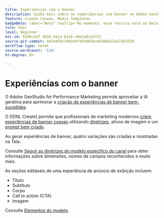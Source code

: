 ```yaml
---
title: Experiências com o banner
description: Saiba mais sobre as experiências com banner no Adobe GenStudio for Performance Marketing.
feature: Create Canvas, Media Templates
badgeBeta: label="Beta" tooltip="No momento, esse recurso está no Beta, portanto, algumas funcionalidades podem estar limitadas ou sujeitas a alterações."
role: User
level: Beginner
exl-id: 91d0c2ef-3610-4a1a-b1ab-a9e2a6cb3723
source-git-commit: 44fedfdc3902b4f993d656ae6360a32e27a62520
workflow-type: tm+mt
source-wordcount: '114'
ht-degree: 0%

---
```


# Experiências com o banner

O Adobe GenStudio for Performance Marketing permite aproveitar a IA gerativa para aprimorar a [criação de experiências de banner bem-sucedidas](/help/user-guide/create/create-banner-experience.md).

O [!DNL Create] permite que profissionais de marketing modernos [criem experiências de banner coesas](/help/user-guide/create/create-banner-experience.md) utilizando [diretrizes](/help/user-guide/guidelines/overview.md), ativos de imagem e um [prompt bem criado](/help/user-guide/effective-prompts.md).

Ao gerar experiências de banner, quatro variações são criadas e mostradas na Tela.

Consulte [Seguir as diretrizes do modelo específico do canal](/help/user-guide/content/best-practices-for-templates.md#follow-channel-specific-template-guidelines) para obter informações sobre dimensões, nomes de campos reconhecidos e muito mais.

As seções editáveis de uma experiência de anúncio de exibição incluem:

* Título
* Subtítulo
* Corpo
* Call to action (CTA)
* Imagem

Consulte [Elementos do modelo](/help/user-guide/content/use-templates.md#template-elements).

<!-- ## Character counts

After you generate a set of display ad variants, you can see the character count displayed for each section. Hover over or click into a generated section, such as the subject line or the body, and see the section name and character count for that section.

![Character count](/help/assets/character-count.png){width="500" zoomable="yes"} -->
